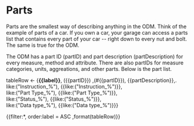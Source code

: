 
<!--` chunk1 -->
# Parts

Parts are the smallest way of describing anything in the ODM. Think of the example of parts of a car. If you own a car, your garage can access a parts list that contains every part of your car -- right down to every nut and bolt. The same is true for the ODM.

The ODM has a part ID (partID) and part description (partDescription) for every measure, method and attribute. There are also partIDs for measure categories, units, aggreations, and other parts. Below is the part list.

<!--` chunk1/ -->


tableRow <- {**{{label}}**, ({{partID}}) ,(#{{partID}}), {{partDescription}},.<br /> like:("Instruction_%"), {{like:("Instruction_%")}}, <br /> like:("Part Type_%"),
 {{like:("Part Type_%")}}, <br />like:("Status_%"), {{like:("Status_%")}}, <br /> like:("Data type_%"), {{like:("Data type_%")}}}

{{filter:*, order:label = ASC ,format(tableRow)}}

